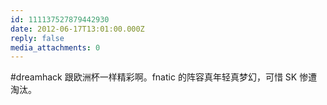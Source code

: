 ```yaml
---
id: 111137527879442930
date: 2012-06-17T13:01:00.000Z
reply: false
media_attachments: 0
---
```


#dreamhack 跟欧洲杯一样精彩啊。fnatic 的阵容真年轻真梦幻，可惜 SK 惨遭淘汰。 ​​​​

